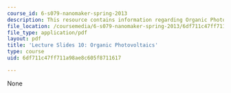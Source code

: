 ```yaml
---
course_id: 6-s079-nanomaker-spring-2013
description: This resource contains information regarding Organic Photovoltaics.
file_location: /coursemedia/6-s079-nanomaker-spring-2013/6df711c47ff711a98ae8c605f8711617_MIT6_S079S13_slides10.pdf
file_type: application/pdf
layout: pdf
title: 'Lecture Slides 10: Organic Photovoltaics'
type: course
uid: 6df711c47ff711a98ae8c605f8711617

---
```

None